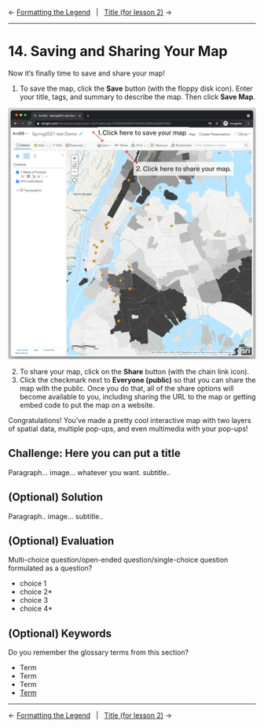 ← [Formatting the Legend](13-formatting-the-legend.md)&nbsp;&nbsp;&nbsp;|&nbsp;&nbsp;&nbsp;[Title (for lesson 2)](15-title-(for-lesson-2).md) →

---

# 14. Saving and Sharing Your Map

Now it’s finally time to save and share your map!

1. To save the map, click the **Save** button (with the floppy disk icon). Enter your title, tags, and summary to describe the map. Then click **Save Map**.

![save map](../images/savemap.png)

2. To share your map, click on the **Share** button (with the chain link icon). 
3. Click the checkmark next to **Everyone (public)** so that you can share the map with the public. Once you do that, all of the share options will become available to you, including sharing the URL to the map or getting embed code to put the map on a website. 


Congratulations! You’ve made a pretty cool interactive map with two layers of spatial data, multiple pop-ups, and even multimedia with your pop-ups!



## Challenge: Here you can put a title

Paragraph... image... whatever you want. subtitle..

## (Optional) Solution

Paragraph.. image... subtitle..

## (Optional) Evaluation

Multi-choice question/open-ended question/single-choice question formulated as a question?
- choice 1
- choice 2*
- choice 3
- choice 4*

## (Optional) Keywords

Do you remember the glossary terms from this section?

- Term
- Term
- Term
- [Term](https://github.com/DHRI-Curriculum/glossary/blob/v2.0/terms/term-file.md)

---

← [Formatting the Legend](13-formatting-the-legend.md)&nbsp;&nbsp;&nbsp;|&nbsp;&nbsp;&nbsp;[Title (for lesson 2)](15-title-(for-lesson-2).md) →